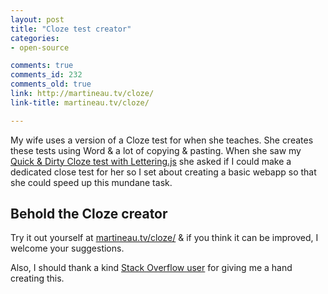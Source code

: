 ```yaml
---
layout: post
title: "Cloze test creator"
categories:
- open-source

comments: true
comments_id: 232
comments_old: true
link: http://martineau.tv/cloze/
link-title: martineau.tv/cloze/

---
```


My wife uses a version of a Cloze test for when she teaches. She creates these tests using Word & a lot of copying & pasting. When she saw my [Quick & Dirty Cloze test with Lettering.js]() she asked if I could make a dedicated close test for her so I set about creating a basic webapp so that she could speed up this mundane task.

## Behold the Cloze creator
Try it out yourself at [martineau.tv/cloze/](http://martineau.tv/cloze/) & if you think it can be improved, I welcome your suggestions.

Also, I should thank a kind [Stack Overflow user](http://stackoverflow.com/users/546272/andy) for giving me a hand creating this.